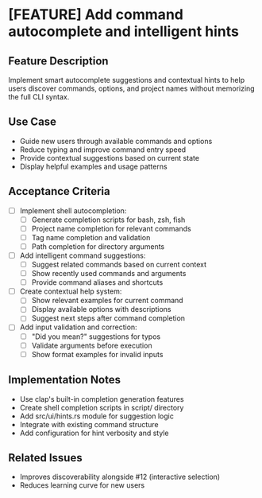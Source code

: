 # [FEATURE] Add command autocomplete and intelligent hints

## Feature Description
Implement smart autocomplete suggestions and contextual hints to help users discover commands, options, and project names without memorizing the full CLI syntax.

## Use Case
- Guide new users through available commands and options
- Reduce typing and improve command entry speed
- Provide contextual suggestions based on current state
- Display helpful examples and usage patterns

## Acceptance Criteria
- [ ] Implement shell autocompletion:
  - [ ] Generate completion scripts for bash, zsh, fish
  - [ ] Project name completion for relevant commands
  - [ ] Tag name completion and validation
  - [ ] Path completion for directory arguments
- [ ] Add intelligent command suggestions:
  - [ ] Suggest related commands based on current context
  - [ ] Show recently used commands and arguments
  - [ ] Provide command aliases and shortcuts
- [ ] Create contextual help system:
  - [ ] Show relevant examples for current command
  - [ ] Display available options with descriptions
  - [ ] Suggest next steps after command completion
- [ ] Add input validation and correction:
  - [ ] "Did you mean?" suggestions for typos
  - [ ] Validate arguments before execution
  - [ ] Show format examples for invalid inputs

## Implementation Notes
- Use clap's built-in completion generation features
- Create shell completion scripts in script/ directory
- Add src/ui/hints.rs module for suggestion logic
- Integrate with existing command structure
- Add configuration for hint verbosity and style

## Related Issues
- Improves discoverability alongside #12 (interactive selection)
- Reduces learning curve for new users